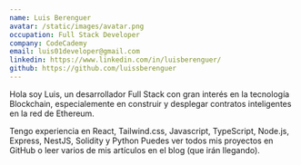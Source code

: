 ```yaml
---
name: Luis Berenguer
avatar: /static/images/avatar.png
occupation: Full Stack Developer
company: CodeCademy
email: luis01developer@gmail.com
linkedin: https://www.linkedin.com/in/luisberenguer/
github: https://github.com/luissberenguer
---
```


Hola soy Luis, un desarrollador Full Stack con gran interés en la tecnología Blockchain, especialemente en
construir y desplegar contratos inteligentes en la red de Ethereum.

Tengo experiencia en React, Tailwind.css, Javascript, TypeScript, Node.js, Express, NestJS, Solidity y Python
Puedes ver todos mis proyectos en GitHub o leer varios de mis artículos en el blog (que irán llegando).
